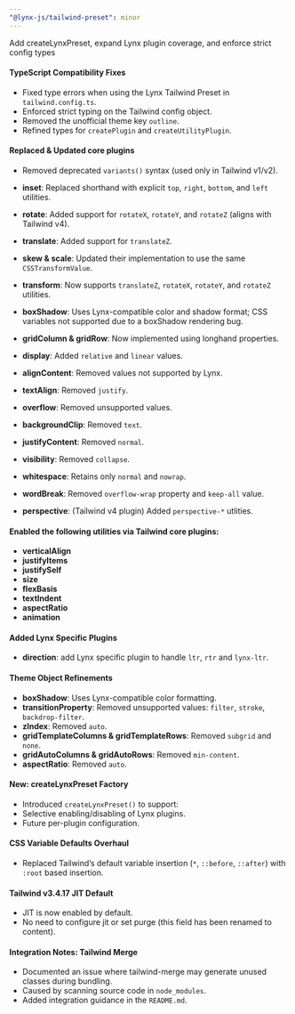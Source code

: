 ```yaml
---
"@lynx-js/tailwind-preset": minor
---
```


Add createLynxPreset, expand Lynx plugin coverage, and enforce strict config types

#### TypeScript Compatibility Fixes

- Fixed type errors when using the Lynx Tailwind Preset in `tailwind.config.ts`.
- Enforced strict typing on the Tailwind config object.
- Removed the unofficial theme key `outline`.
- Refined types for `createPlugin` and `createUtilityPlugin`.

#### Replaced & Updated core plugins

- Removed deprecated `variants()` syntax (used only in Tailwind v1/v2).

- **inset**: Replaced shorthand with explicit `top`, `right`, `bottom`, and `left` utilities.

- **rotate**: Added support for `rotateX`, `rotateY`, and `rotateZ` (aligns with Tailwind v4).
- **translate**: Added support for `translateZ`.
- **skew & scale**: Updated their implementation to use the same `CSSTransformValue`.
- **transform**: Now supports `translateZ`, `rotateX`, `rotateY`, and `rotateZ` utilities.
- **boxShadow**: Uses Lynx-compatible color and shadow format; CSS variables not supported due to a boxShadow rendering bug.
- **gridColumn & gridRow**: Now implemented using longhand properties.
- **display**: Added `relative` and `linear` values.
- **alignContent**: Removed values not supported by Lynx.
- **textAlign**: Removed `justify`.
- **overflow**: Removed unsupported values.
- **backgroundClip**: Removed `text`.
- **justifyContent**: Removed `normal`.
- **visibility**: Removed `collapse`.
- **whitespace**: Retains only `normal` and `nowrap`.
- **wordBreak**: Removed `overflow-wrap` property and `keep-all` value.
- **perspective**: (Tailwind v4 plugin) Added `perspective-*` utlities.

#### Enabled the following utilities via Tailwind core plugins:

- **verticalAlign**
- **justifyItems**
- **justifySelf**
- **size**
- **flexBasis**
- **textIndent**
- **aspectRatio**
- **animation**

#### Added Lynx Specific Plugins

- **direction**: add Lynx specific plugin to handle `ltr`, `rtr` and `lynx-ltr`.

#### Theme Object Refinements

- **boxShadow**: Uses Lynx-compatible color formatting.
- **transitionProperty**: Removed unsupported values: `filter`, `stroke`, `backdrop-filter`.
- **zIndex**: Removed `auto`.
- **gridTemplateColumns & gridTemplateRows**: Removed `subgrid` and `none`.
- **gridAutoColumns & gridAutoRows**: Removed `min-content`.
- **aspectRatio**: Removed `auto`.

#### New: createLynxPreset Factory

- Introduced `createLynxPreset()` to support:
- Selective enabling/disabling of Lynx plugins.
- Future per-plugin configuration.

#### CSS Variable Defaults Overhaul

- Replaced Tailwind’s default variable insertion (`*`, `::before`, `::after`) with `:root` based insertion.

#### Tailwind v3.4.17 JIT Default

- JIT is now enabled by default.
- No need to configure jit or set purge (this field has been renamed to content).

#### Integration Notes: Tailwind Merge

- Documented an issue where tailwind-merge may generate unused classes during bundling.
- Caused by scanning source code in `node_modules`.
- Added integration guidance in the `README.md`.
